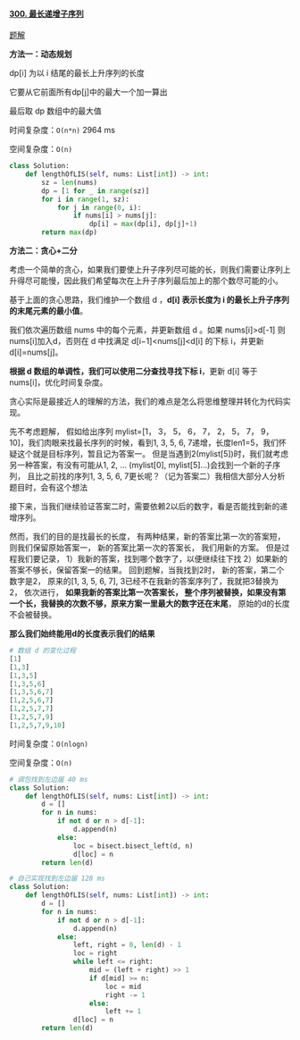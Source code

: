 #### [300. 最长递增子序列](https://leetcode-cn.com/problems/longest-increasing-subsequence/)

[题解](https://leetcode-cn.com/problems/longest-increasing-subsequence/solution/zui-chang-shang-sheng-zi-xu-lie-by-leetcode-soluti/)

**方法一：动态规划**

dp[i] 为以 i 结尾的最长上升序列的长度

它要从它前面所有dp[j]中的最大一个加一算出

最后取 dp 数组中的最大值

时间复杂度：`O(n*n)` 2964 ms

空间复杂度：`O(n)`

```python
class Solution:
    def lengthOfLIS(self, nums: List[int]) -> int:
        sz = len(nums)
        dp = [1 for _ in range(sz)]
        for i in range(1, sz):
            for j in range(0, i):
                if nums[i] > nums[j]:
                    dp[i] = max(dp[i], dp[j]+1)
        return max(dp)
```

**方法二：贪心+二分**

考虑一个简单的贪心，如果我们要使上升子序列尽可能的长，则我们需要让序列上升得尽可能慢，因此我们希望每次在上升子序列最后加上的那个数尽可能的小。

基于上面的贪心思路，我们维护一个数组 d ，**d[i] 表示长度为 i 的最长上升子序列的末尾元素的最小值**。

我们依次遍历数组 nums 中的每个元素，并更新数组 d 。如果 nums[i]>d[-1] 则nums[i]加入d，否则在 d 中找满足 d[i−1]<nums[j]<d[i] 的下标 i，并更新 d[i]=nums[j]。

**根据 d 数组的单调性，我们可以使用二分查找寻找下标 i**，更新 d[i] 等于 nums[i]，优化时间复杂度。



贪心实际是最接近人的理解的方法，我们的难点是怎么将思维整理并转化为代码实现。

先不考虑题解， 假如给出序列 mylist=[1， 3， 5， 6， 7， 2， 5， 7， 9， 10]，我们肉眼来找最长序列的时候，看到1, 3, 5, 6, 7递增，长度len1=5，我们怀疑这个就是目标序列，暂且记为答案一。 但是当遇到2(mylist[5])时，我们就考虑另一种答案，有没有可能从1, 2, ... (mylist[0], mylist[5]...)会找到一个新的子序列， 且比之前找的序列1, 3, 5, 6, 7更长呢？（记为答案二）我相信大部分人分析题目时，会有这个想法

接下来，当我们继续验证答案二时，需要依赖2以后的数字，看是否能找到新的递增序列。

然而，我们的目的是找最长的长度， 有两种结果，新的答案比第一次的答案短， 则我们保留原始答案一， 新的答案比第一次的答案长， 我们用新的方案。 但是过程我们要记录， 1）我新的答案，找到哪个数字了，以便继续往下找 2）如果新的答案不够长，保留答案一的结果。 回到题解，当我找到2时， 新的答案，第二个数字是2， 原来的[1, 3, 5, 6, 7], 3已经不在我新的答案序列了，我就把3替换为2， 依次进行， **如果我新的答案比第一次答案长， 整个序列被替换，如果没有第一个长，我替换的次数不够，原来方案一里最大的数字还在末尾**， 原始的d的长度不会被替换。

**那么我们始终能用d的长度表示我们的结果**

```python
# 数组 d 的变化过程
[1]
[1,3]
[1,3,5]
[1,3,5,6]
[1,3,5,6,7]
[1,2,5,6,7]
[1,2,5,7,7]
[1,2,5,7,9]
[1,2,5,7,9,10]
```

时间复杂度：`O(nlogn) ` 

空间复杂度：`O(n)`

```python
# 调包找到左边届 40 ms
class Solution:
    def lengthOfLIS(self, nums: List[int]) -> int:
        d = []
        for n in nums:
            if not d or n > d[-1]:
                d.append(n)
            else:
                loc = bisect.bisect_left(d, n)
                d[loc] = n
        return len(d)
```

```python
# 自己实现找到左边届 128 ms
class Solution:
    def lengthOfLIS(self, nums: List[int]) -> int:
        d = []
        for n in nums:
            if not d or n > d[-1]:
                d.append(n)
            else:
                left, right = 0, len(d) - 1
                loc = right
                while left <= right:
                    mid = (left + right) >> 1
                    if d[mid] >= n:
                        loc = mid
                        right -= 1
                    else:
                        left += 1
                d[loc] = n
        return len(d)
```


